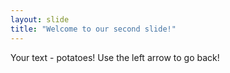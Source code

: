 ```yaml
---
layout: slide
title: "Welcome to our second slide!"
---
```

Your text - potatoes!
Use the left arrow to go back!
